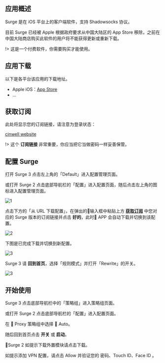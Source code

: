 ## 应用概述

Surge 是在 iOS 平台上的客户端软件，支持 Shadowsocks 协议。

目前 Surge 已经被 Apple 根据政府要求从中国大陆区的 App Store 移除，之前在中国大陆商店购买此软件的用户将不能获得更新或重新下载。

!> 这是一个付费软件，你需要购买才能使用。

## 应用下载

以下是各平台该应用的下载地址。

- Apple iOS：[App Store](https://itunes.apple.com/us/app/surge-3/id1442620678?ls=1&mt=8)
- ...

## 获取订阅

此处将显示您的订阅链接，请注意为登录状态：

[cinwell website](/sublink?type=surge ':include :type=markdown')

!> 这个 **订阅链接** 非常重要，你应当把它当做密码一样妥善保管。

## 配置 Surge

打开 Surge 3 点击左上角的「Default」进入配置管理页面。

或打开 Surge 2 点击底部导航栏的「配置」进入配置页面，随后点击左上角的图标进入配置管理页面。

![1](https://i.loli.net/2019/01/13/5c3a65cd0e3f1.jpeg ':size=400')

点击下方的「从 URL 下载配置」，在弹出的输入框中粘贴上方 **[获取订阅](#获取订阅)** 中您对应的 Surge 版本的订阅链接并点击 **好的**，此时 APP 会自动下载并切换到该配置。

![2](https://i.loli.net/2019/01/13/5c3a67a51a561.jpeg ':size=400')

下图是已完成下载并切换到新配置。

![3](https://i.loli.net/2019/01/13/5c3a68fd4868f.jpeg ':size=200')

Surge 3 请 **回到首页**，选择「规则模式」并打开「Rewrite」的开关。

![3](https://i.loli.net/2019/01/13/5c3a6b09ae0fa.jpeg ':size=200')

## 开始使用

Surge 3 点击底部导航栏中的「策略组」进入策略组页面。

或打开 Surge 2 点击底部导航栏的「配置」进入配置页面。

在 🍃 Proxy 策略组中选择 🏃 Auto。

随后回到首页点击 **开关** 或 **启动**。

Surge 2 如提示下载外置模块请点击下载。

如提示添加 VPN 配置，请点击 Allow 并验证您的 密码、Touch ID、Face ID 。
